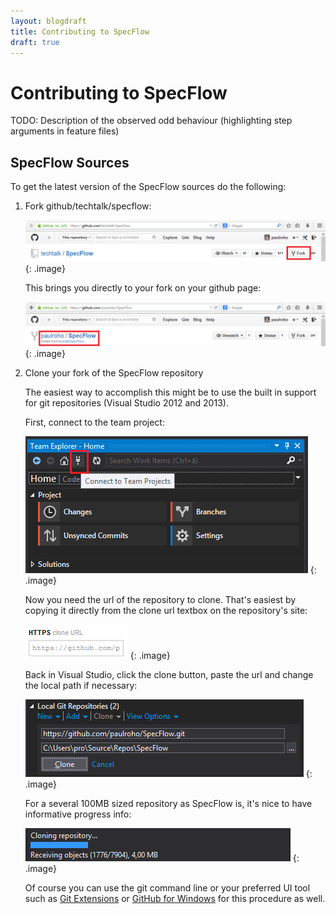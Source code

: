 ```yaml
---
layout: blogdraft
title: Contributing to SpecFlow
draft: true
---
```



Contributing to SpecFlow
========================

TODO: Description of the observed odd behaviour (highlighting step arguments in feature files)



SpecFlow Sources
----------------
To get the latest version of the SpecFlow sources do the following:

1. Fork github/techtalk/specflow:

    ![Forking SpecFlow](/images/posts/ForkingSpecflow.png)
	{: .image}

	 
	 This brings you directly to your fork on your github page:

    ![Forked SpecFlow](/images/posts/ForkedSpecflow.png)	 
	{: .image}
	 
2. Clone your fork of the SpecFlow repository

	 The easiest way to accomplish this might be to use the built in support for git repositories (Visual Studio 2012 and 2013).

	 
	 First, connect to the team project:

	 ![Connecting to Team Project in Visual Studio 2013](/images/posts/ConnectToTeamProject.png)
	{: .image}

	 
	 Now you need the url of the repository to clone. That's easiest by copying it directly from the clone url textbox on the repository's site:

	 ![HTTPS clone URL on GitHub](/images/posts/GetRepoCloneUrl.PNG)
	{: .image}
	 
	 Back in Visual Studio, click the clone button, paste the url and change the local path if necessary:

	 ![Cloning a repository in Visual Studio 2013](/images/posts/CloneRepository.PNG)
	{: .image}
	 
	 
	 For a several 100MB sized repository as SpecFlow is, it's nice to have informative progress info:
	 
	 ![Progress on cloning](/images/posts/CloningInProgress.PNG)
	{: .image}
	 
    Of course you can use the git command line or your preferred UI tool such as [Git Extensions](https://github.com/gitextensions/gitextensions) or [GitHub for Windows](https://windows.github.com/) for this procedure as well.
	 